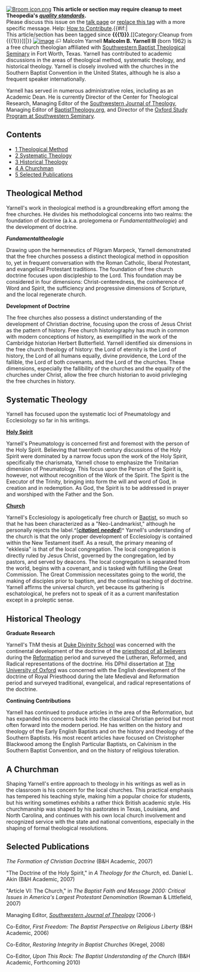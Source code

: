 [![Broom icon.png](images/thumb/9/90/Broom_icon.png/30px-Broom_icon.png.pagespeed.ce.3MDzK_R-j-.png)](http://www.theopedia.com/File:Broom_icon.png)
**This article or section may require cleanup to meet Theopedia's *[quality standards](http://www.theopedia.com/Theopedia:Writing_guide "Theopedia:Writing guide")*.**  
Please discuss this issue on the
[talk page](http://www.theopedia.com/Talk:Malcolm_Yarnell "Talk:Malcolm Yarnell")
or [replace this tag](index.php?title=Malcolm_Yarnell&action=edit)
with a more specific message. Help:
[How to Contribute](http://www.theopedia.com/Help:How_to_contribute "Help:How to contribute").{{\#if:|  
This article/section has been tagged since
**{{{1}}}**.[[Category:Cleanup from {{{1}}}]]|}}
[![image](images/thumb/5/5b/Yarnell_Teaching_at_Cross_2.jpg/220px-Yarnell_Teaching_at_Cross_2.jpg)](http://www.theopedia.com/File:Yarnell_Teaching_at_Cross_2.jpg)
[![image](data:image/png;base64,iVBORw0KGgoAAAANSUhEUgAAAA8AAAALCAAAAACFLIiAAAAAAnRSTlMA/1uRIrUAAABPSURBVAjXY/j///+5vXDwjAHIr26ZAgXZe8H8a/+hoIcw/9nevdVL9+79DuPvzQYZFPUezu8BMZLXgkExnD8HAu6hqv//n+HZVjD4DuUDAKlChD3fj6aPAAAAAElFTkSuQmCC)](http://www.theopedia.com/File:Yarnell_Teaching_at_Cross_2.jpg "Enlarge")
Malcolm Yarnell
**Malcolm B. Yarnell III** (born 1962) is a free church theologian
affiliated with
[Southwestern Baptist Theological Seminary](http://www.swbts.edu)
in Fort Worth, Texas. Yarnell has contributed to academic
discussions in the areas of theological method, systematic
theology, and historical theology. Yarnell is closely involved with
the churches in the Southern Baptist Convention in the United
States, although he is also a frequent speaker internationally.

Yarnell has served in numerous administrative roles, including as
an Academic Dean. He is currently Director of the Center for
Theological Research, Managing Editor of the
[Southwestern Journal of Theology](http://www.baptisttheology.org/journal.cfm),
Managing Editor of
[BaptistTheology.org](http://www.baptisttheology.org), and Director
of the
[Oxford Study Program at Southwestern Seminary](http://swbts.edu/oxford).

## Contents

-   [1 Theological Method](#Theological_Method)
-   [2 Systematic Theology](#Systematic_Theology)
-   [3 Historical Theology](#Historical_Theology)
-   [4 A Churchman](#A_Churchman)
-   [5 Selected Publications](#Selected_Publications)

## **Theological Method**

Yarnell's work in theological method is a groundbreaking effort
among the free churches. He divides his methodological concerns
into two realms: the foundation of doctrine (a.k.a. prolegomena or
*Fundamentaltheologie*) and the development of doctrine.

***Fundamentaltheologie***

Drawing upon the hermeneutics of Pilgram Marpeck, Yarnell
demonstrated that the free churches possess a distinct theological
method in opposition to, yet in frequent conversation with the
Roman Catholic, liberal Protestant, and evangelical Protestant
traditions. The foundation of free church doctrine focuses upon
discipleship to the Lord. This foundation may be considered in four
dimensions: Christ-centeredness, the coinherence of Word and
Spirit, the sufficiency and progressive dimensions of Scripture,
and the local regenerate church.

**Development of Doctrine**

The free churches also possess a distinct understanding of the
development of Christian doctrine, focusing upon the cross of Jesus
Christ as the pattern of history. Free church historiography has
much in common with modern conceptions of history, as exemplified
in the work of the Cambridge historian Herbert Butterfield. Yarnell
identified six dimensions in the free church theology of history:
the Lord of eternity is the Lord of history, the Lord of all humans
equally, divine providence, the Lord of the fallible, the Lord of
both covenants, and the Lord of the churches. These dimensions,
especially the fallibility of the churches and the equality of the
churches under Christ, allow the free church historian to avoid
privileging the free churches in history.

## **Systematic Theology**

Yarnell has focused upon the systematic loci of Pneumatology and
Ecclesiology so far in his writings.

**[Holy Spirit](Holy_Spirit "Holy Spirit")**

Yarnell's Pneumatology is concerned first and foremost with the
person of the Holy Spirit. Believing that twentieth century
discussions of the Holy Spirit were dominated by a narrow focus
upon the work of the Holy Spirit, specifically the charismata,
Yarnell chose to emphasize the Trinitarian dimension of
Pneumatology. This focus upon the Person of the Spirit is, however,
not without recognition of the Work of the Spirit. The Spirit is
the Executor of the Trinity, bringing into form the will and word
of God, in creation and in redemption. As God, the Spirit is to be
addressed in prayer and worshiped with the Father and the Son.

**[Church](Church "Church")**

Yarnell's Ecclesiology is apologetically free church or
[Baptist](Baptist "Baptist"), so much so that he has been
characterized as a "Neo-Landmarkist," although he personally
rejects the
label.^[***[citation\ needed](http://www.theopedia.com/Theopedia:Writing_guide#Reference_your_work\ "Theopedia:Writing\ guide")***]^
Yarnell's understanding of the church is that the only proper
development of Ecclesiology is contained within the New Testament
itself. As a result, the primary meaning of "ekklesia" is that of
the local congregation. The local congregation is directly ruled by
Jesus Christ, governed by the congregation, led by pastors, and
served by deacons. The local congregation is separated from the
world, begins with a covenant, and is tasked with fulfilling the
Great Commission. The Great Commission necessitates going to the
world, the making of disciples prior to baptism, and the continual
teaching of doctrine. Yarnell affirms the universal church, yet
because its gathering is eschatological, he prefers not to speak of
it as a current manifestation except in a proleptic sense.

## **Historical Theology**

**Graduate Research**

Yarnell's ThM thesis at
[Duke Divinity School](http://www.divinity.duke.edu) was concerned
with the continental development of the doctrine of the
[priesthood of all believers](Priesthood_of_all_believers "Priesthood of all believers")
during the [Reformation](Reformation "Reformation") period and
surveyed the Lutheran, Reformed, and Radical representations of the
doctrine. His DPhil dissertation at
[The University of Oxford](http://www.ox.ac.uk) was concerned with
the English development of the doctrine of Royal Priesthood during
the late Medieval and Reformation period and surveyed traditional,
evangelical, and radical representations of the doctrine.

**Continuing Contributions**

Yarnell has continued to produce articles in the area of the
Reformation, but has expanded his concerns back into the classical
Christian period but most often forward into the modern period. He
has written on the history and theology of the Early English
Baptists and on the history and theology of the Southern Baptists.
His most recent articles have focused on Christopher Blackwood
among the English Particular Baptists, on Calvinism in the Southern
Baptist Convention, and on the history of religious toleration.

## **A Churchman**

Shaping Yarnell's entire approach to theology in his writings as
well as in the classroom is his concern for the local churches.
This practical emphasis has tempered his teaching style, making him
a popular choice for students, but his writing sometimes exhibits a
rather thick British academic style. His churchmanship was shaped
by his pastorates in Texas, Louisiana, and North Carolina, and
continues with his own local church involvement and recognized
service with the state and national conventions, especially in the
shaping of formal theological resolutions.

## **Selected Publications**

*The Formation of Christian Doctrine* (B&H Academic, 2007)

"The Doctrine of the Holy Spirit," in *A Theology for the Church*,
ed. Daniel L. Akin (B&H Academic, 2007)

"Article VI: The Church," in
*The Baptist Faith and Message 2000: Critical Issues in America's Largest Protestant Denomination*
(Rowman & Littlefield, 2007)

Managing Editor,
[*Southwestern Journal of Theology*](http://www.baptisttheology.org/journal.cfm)
(2006-)

Co-Editor,
*First Freedom: The Baptist Perspective on Religious Liberty* (B&H
Academic, 2006)

Co-Editor, *Restoring Integrity in Baptist Churches* (Kregel,
2008)

Co-Editor,
*Upon This Rock: The Baptist Understanding of the Church* (B&H
Academic, Forthcoming 2010)



